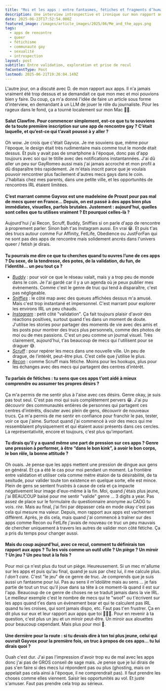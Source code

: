 ```yaml
---
title: "Moi et les apps : entre fantasmes, fétiches et fragments d’humanité queer"
description: Une interview introspective et ironique sur mon rapport aux apps de rencontre gay et fétiches — entre validation, exploration de soi et pressions invisibles.
date: 2025-06-23T17:52:54.000Z
featured_image: /images/article_images/2025/06/Me_and_the_apps.png
tags:
  - apps de rencontre
  - queer
  - fétichisme
  - communauté gay
  - sexualité
  - introspection
layout: post
subtitle: Entre validation, exploration et prise de recul
fmContentType: Post
lastmod: 2025-06-21T19:26:04.149Z
---
```

L'autre jour, on a discuté avec D. de mon rapport aux apps. Il n'a jamais vraiment été trop dessus et se demandait ce que mon mec et moi pouvions bien y faire. Du coup, ça m'a donné l'idée de faire un article sous forme d'interview, en demandant à un LLM de jouer le rôle du journaliste. Pour les rageux dans le fond, ça a tourné localement sur mon Mac 🫰🏻.

#### Salut Clawfire. Pour commencer simplement, est-ce que tu te souviens de ta toute première inscription sur une app de rencontre gay ? C’était laquelle, et qu’est-ce qui t’avait poussé à y aller ?

Oh wow. Je crois que c'était Gayvox. Je me souviens que, même pour l'époque, le design était très rudimentaire mais comme tout le monde était dessus. Et puis y avait pas de smartphone à l'époque, donc pas d'app toujours avec soi qui te titille avec des notifications instantannées. J'ai dû aller un peu sur GayRomeo aussi mais j'ai jamais accroché et mon profil a dû disparaître très rapidement. Je m'étais inscrit parce que je voulais pouvoir rencontrer plus facilement d'autres mecs gays dans le coin. J'habitais chez mes parents, dans une petite ville, et les opportunités de rencontres IRL étaient limitées.

#### C’est marrant comme Gayvox est une madeleine de Proust pour pas mal de mecs queer en France… Depuis, on est passé à des apps bien plus immédiates, visuelles, parfois brutales. Justement : aujourd’hui, quelles sont celles que tu utilises vraiment ? Et pourquoi celles-là ?

Aujourd'hui j'ai Recon, Scruff, Buddy, Sniffies si on parle d'app de rencontre à proprement parler. Sinon bah t'as Instagram aussi. En vrai 😁. Et puis t'as des trucs autour comme Fur Affinity, FetLife, Obedience ou JustForFan qui ne sont pas des apps de rencontre mais solidement ancrés dans l'univers queer / fetish je dirais.

#### Tu pourrais me dire ce que tu cherches quand tu ouvres l’une de ces apps ? Du sexe, de la tendresse, des potes, de la validation, du fun, de l’identité… un peu tout ça ?

- *[Buddy](https://buddy.net/)* : pour voir ce que le réseau valait, mais y a trop peu de monde dans le coin. Je l'ai gardé car il y a un agenda où je peux publier mes évènements. Comme c'est le genre de truc qui tend à disparaître, c'est pas négligeable.
- *[Sniffies](https://sniffies.com/)* : le côté map avec des queues affichées dessus m'a amusé. Mais c'est trop instantané et impersonnel. C'est marrant pour explorer les environs IRL un peu chauds.
- *[Instagram](https://www.instagram.com/)* : petit côté "validation". Ça fait toujours plaisir d'avoir des réactions positives, surtout quand t'es dans un moment de doute. J'utilise les stories pour partager des moments de vie avec des amis et les posts pour montrer des trucs plus personnels, comme des photos de moi ou de mes passions. C'est un peu comme un journal visuel. Très clairement, aujourd'hui, t'as beaucoup de mecs qui l'utilisent pour se draguer 😅.
- *[Scruff](https://www.scruff.com/)* : pour repérer les mecs dans une nouvelle ville. Un peu de drague, de l’intérêt, peut-être plus. C’est celle que j’utilise le plus.
- *[Recon](https://www.recon.com/)* : comme Scruff mais fétiche. Moins pour les hookups, plus pour les échanges avec des mecs qui partagent des centres d’intérêt.

#### Tu parlais de fétiches : tu sens que ces apps t’ont aidé à mieux comprendre ou assumer tes propres désirs ?

Ça m'a permis de me sentir plus à l'aise avec ces désirs. Genre okay, je suis pas tout seul. C'est pas moi qui suis complètement pervers 😁. J'ai pu découvrir des communautés entières de personnes qui partagent ces centres d'intérêts, discuter avec plein de gens, découvrir de nouveaux trucs. Ça m'a permis de me sentir en confiance pour franchir le pas, tester, voir ce que j'aime. Surtout quand j'ai commencé à voir des mecs qui me ressemblaient physiquement et qui étaient aussi présents dans ces cercles. La représentativité, encore et toujours, c'est plus qu'important.

#### Tu dirais qu’il y a quand même une part de pression sur ces apps ? Genre une pression à performer, à être “dans le bon kink”, à avoir le bon corps, le bon rôle, la bonne attitude ?

Oh ouais. Je pense que les apps mettent une pression de dingue aux gens en général. Et ça a été le cas pour moi pendant un moment. La frontière entre validation et utiliser cela comme mètre étalon de ta désirabilité, de ta sexitude, pour valider toute ton existence en quelque sorte, elle est mince. Plein de gens se sentent frustrés à cause de cela et ça impacte négativement leur image d'eux-même à la fin. Moi, quand j'étais plus jeune, j'ai BEAUCOUP baisé pour me sentir "valide" genre ... 3 digits a year. Pas assez de place sur le formulaire du questionnaire anonyme au CADG tu vois. *rire*. Mais au final, j'ai fini par dépasser cela en mode okay c'est pas cela qui mesure ma valeur. Depuis, mon rapport aux apps est vachement différent. Après, je dis cela, mais quand j'ai commencé à traîner sur des apps comme Recon ou FetLife j'avais de nouveau ce truc un peu mauvais de chercher uniquement à travers les autres de valider mon côté fétiche. Ça a pris du temps pour changer aussi.

#### Mais du coup aujourd’hui, avec ce recul, comment tu définirais ton rapport aux apps ? Tu les vois comme un outil utile ? Un piège ? Un miroir ? Un jeu ? Un peu tout à la fois ?

Pour moi ça n'est plus du tout un piège. Heureusement. Si un mec m'allume sur les apps et puis qu'au final, quand je suis par chez lui, il me calcule plus. *I don't care.* C'est "le jeu" de ce genre de truc. Je comprends que je suis aussi un fantasme pour lui. Pas au sens il m'idolâtre mais au sens ... je fais partie de tout un truc qu'il joue dans sa tête à ce moment-là quand il est sur l'app. Beaucoup de ce genre de choses ne se traduit jamais dans la vie IRL. Le meilleur exemple c'est le nombre de mecs qui te "woof" ou t'écrivent sur les apps quand t'es dans un évènement bear et qui te calculent pas IRL quand tu les croises, qui sont jamais dispo, etc. Faut pas t'en frustrer. Ça en dit plus sur eux et leur rapport aux apps que toi 🤷🏻‍♂️. Pour en revenir à ta question, c'est plus un jeu et un miroir peut-être. Un miroir aux alouettes pour beaucoup cependant. Mais plus pour moi 🙂.

#### Une dernière pour la route : si tu devais dire à ton toi plus jeune, celui qui ouvrait Gayvox pour la première fois, un truc à propos de ces apps… tu lui dirais quoi ?

Ouah c'est dur. J'ai pas l'impression d'avoir trop eu de mal avec les apps donc j'ai pas de GROS conseil de sage mais. Je pense que je lui dirais de pas s'en faire si des mecs lui répondent pas ou plus (ghosting, mais on appelait pas cela ainsi à l'époque, il ne comprendrait pas). Il faut prendre les choses comme elles viennent. Saisir les opportunités au vol. Et juste s'amuser. Faut pas prendre cela trop au sérieux.
